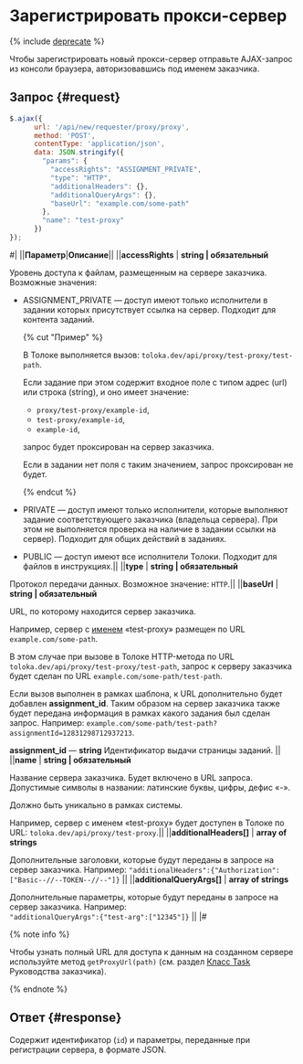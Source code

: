 # Зарегистрировать прокси-сервер

{% include [deprecate](../../_includes/deprecate.md) %}

Чтобы зарегистрировать новый прокси-сервер отправьте AJAX-запрос из консоли браузера, авторизовавшись под именем заказчика.

## Запрос {#request}

```js
$.ajax({
      url: '/api/new/requester/proxy/proxy',
      method: 'POST',
      contentType: 'application/json',
      data: JSON.stringify({
        "params": {
          "accessRights": "ASSIGNMENT_PRIVATE",
          "type": "HTTP",
          "additionalHeaders": {},
          "additionalQueryArgs": {},
          "baseUrl": "example.com/some-path"
        },
        "name": "test-proxy"
      })
});
```

#|
||**Параметр**|**Описание**||
||**accessRights** | **string \| обязательный**

Уровень доступа к файлам, размещенным на сервере заказчика. Возможные значения:

- ASSIGNMENT_PRIVATE — доступ имеют только исполнители в задании которых присутствует ссылка на сервер. Подходит для контента заданий.

  {% cut "Пример" %}

  В Толоке выполняется вызов: `toloka.dev/api/proxy/test-proxy/test-path`.

  Если задание при этом содержит входное поле с типом aдрес (url) или cтрока (string), и оно имеет значение:

  - `proxy/test-proxy/example-id`,
  - `test-proxy/example-id`,
  - `example-id`,

  запрос будет проксирован на сервер заказчика.

  Если в задании нет поля с таким значением, запрос проксирован не будет.

  {% endcut %}

- PRIVATE — доступ имеют только исполнители, которые выполняют задание соответствующего заказчика (владельца сервера). При этом не выполняется проверка на наличие в задании ссылки на сервер). Подходит для общих действий в заданиях.
- PUBLIC — доступ имеют все исполнители Толоки. Подходит для файлов в инструкциях.||
||**type** | **string \| обязательный**

Протокол передачи данных. Возможное значение: `HTTP`.||
||**baseUrl** | **string \| обязательный**

URL, по которому находится сервер заказчика.

Например, сервер с [именем](#name) «test-proxy» размещен по URL `example.com/some-path`.

В этом случае при вызове в Толоке HTTP-метода по URL `toloka.dev/api/proxy/test-proxy/test-path`, запрос к серверу заказчика будет сделан по URL `example.com/some-path/test-path`.

Если вызов выполнен в рамках шаблона, к URL дополнительно будет добавлен **assignment_id**. Таким образом на сервер заказчика также будет передана информация в рамках какого задания был сделан запрос. Например: `example.com/some-path/test-path?assignmentId=12831298712937213`.

**assignment_id** — **string** Идентификатор выдачи страницы заданий.
||
||**name** | **string \| обязательный**

Название сервера заказчика. Будет включено в URL запроса. Допустимые символы в названии: латинские буквы, цифры, дефис «-».

Должно быть уникально в рамках системы.

Например, сервер с именем «test-proxy» будет доступен в Толоке по URL: `toloka.dev/api/proxy/test-proxy`.||
||**additionalHeaders[]** | **array of strings**

Дополнительные заголовки, которые будут переданы в запросе на сервер заказчика. Например: ``` "additionalHeaders":{"Authorization":["Basic--//--TOKEN--//--"]} ```
||
||**additionalQueryArgs[]** | **array of strings**

Дополнительные параметры, которые будут переданы в запросе на сервер заказчика. Например:<br/>``` "additionalQueryArgs":{"test-arg":["12345"]} ```
||
|#

{% note info %}

Чтобы узнать полный URL для доступа к данным на созданном сервере используйте метод `getProxyUrl(path)` (см. раздел [Класс Task](../../guide/concepts/js/task.md) Руководства заказчика).

{% endnote %}

## Ответ {#response}

Содержит идентификатор (`id`) и параметры, переданные при регистрации сервера, в формате JSON.